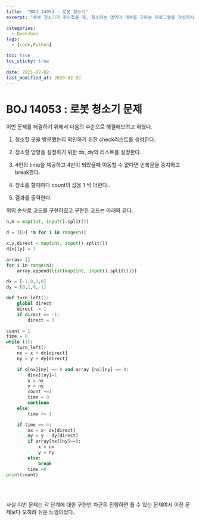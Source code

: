 ```yaml
---
title:  "BOJ 14053 : 로봇 청소기"
excerpt: "로봇 청소기가 주어졌을 때, 청소하는 영역의 개수를 구하는 프로그램을 작성하시오."

categories:
  - BaekJoon
tags:
  - [code,Python]

toc: true
toc_sticky: true
 
date: 2021-02-02
last_modified_at: 2020-02-02
---
```


# BOJ 14053 : 로봇 청소기 문제

이번 문제를 해결하기 위해서 다음의 수순으로 해결해보려고 하였다.    

1. 청소할 곳을 방문했는지 확인하기 위한 check리스트를 생성한다. 


2. 청소할 방향을 설정하기 위한 dx, dy의 리스트를 설정한다..

3. 4번의 time을 제공하고 4번이 되었을때 이동할 수 없다면 반복문을 중지하고 break한다. 

4. 청소를 할때마다 count의 값을 1 씩 더한다.. 


5. 결과를 출력한다. 


위의 순서로 코드를 구현하였고 구현한 코드는 아래와 같다. 

``` py
n,m = map(int, input().split())

d = [[0] *m for i in range(n)]

x,y,direct = map(int, input().split())
d[x][y] = 1

array= []
for i in range(n):
    array.append(list(map(int, input().split())))

dx = [-1,0,1,0]
dy = [0,1,0,-1]

def turn_left():
    global direct
    direct -= 1
    if direct == -1:
        direct = 3

count = 1
time = 0
while (1):
    turn_left()
    nx = x + dx[direct]
    ny = y + dy[direct]

    if d[nx][ny] == 0 and array [nx][ny] == 0:
        d[nx][ny]=1
        x = nx
        y = ny
        count +=1
        time = 0
        continue
    else:
        time += 1

    if time == 4:
        nx = x- dx[direct]
        ny = y - dy[direct]
        if array[nx][ny]==0:
            x = nx
            y = ny
        else:
            break
        time =0
print(count)
```  

<br><br> 

사실 이번 문제는 각 단계에 대한 구현만 차근히 진행하면 풀 수 있는 문제여서 이전 문제보다 오히려 쉬운 느낌이었다. 

